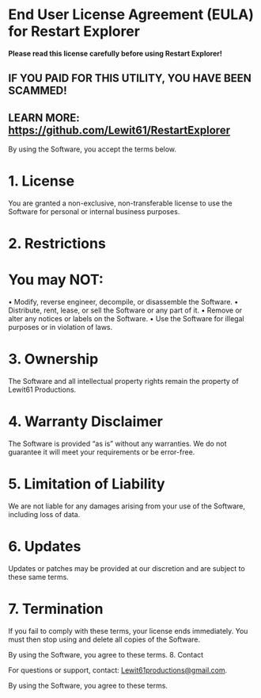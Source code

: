 # End User License Agreement (EULA) for Restart Explorer
  
**Please read this license carefully before using Restart Explorer!**
  
## IF YOU PAID FOR THIS UTILITY, YOU HAVE BEEN SCAMMED!
## LEARN MORE: https://github.com/Lewit61/RestartExplorer
  
By using the Software, you accept the terms below.
  
# 1. License

You are granted a non-exclusive, non-transferable license to use the Software for personal or internal business purposes.

# 2. Restrictions

# You may NOT:
• Modify, reverse engineer, decompile, or disassemble the Software.
• Distribute, rent, lease, or sell the Software or any part of it.
• Remove or alter any notices or labels on the Software.
• Use the Software for illegal purposes or in violation of laws.

# 3. Ownership

The Software and all intellectual property rights remain the property of Lewit61 Productions.

# 4. Warranty Disclaimer

The Software is provided “as is” without any warranties. We do not guarantee it will meet your requirements or be error-free.

# 5. Limitation of Liability

We are not liable for any damages arising from your use of the Software, including loss of data.

# 6. Updates

Updates or patches may be provided at our discretion and are subject to these same terms.

# 7. Termination

If you fail to comply with these terms, your license ends immediately. You must then stop using and delete all copies of the Software.

By using the Software, you agree to these terms.
8. Contact

For questions or support, contact: Lewit61productions@gmail.com.

By using the Software, you agree to these terms.
